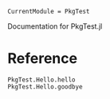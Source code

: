 ```@meta
CurrentModule = PkgTest
```

Documentation for PkgTest.jl

# Reference

```@docs
PkgTest.Hello.hello
PkgTest.Hello.goodbye
```
